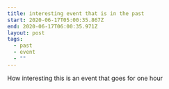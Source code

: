 ```yaml
---
title: interesting event that is in the past
start: 2020-06-17T05:00:35.867Z
end: 2020-06-17T06:00:35.971Z
layout: post
tags:
  - past
  - event
  - ""
---
```

How interesting this is an event that goes for one hour